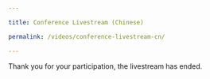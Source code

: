 ```yaml
---

title: Conference Livestream (Chinese)

permalink: /videos/conference-livestream-cn/

---
```


Thank you for your participation, the livestream has ended. 
